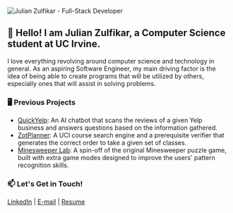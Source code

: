 ![Julian Zulfikar - Full-Stack Developer](https://github.com/julian-z/julian-z/blob/main/github_more_movement.gif)

## 👋 Hello! I am Julian Zulfikar, a Computer Science student at UC Irvine.

I love everything revolving around computer science and technology in general. As an aspiring Software Engineer, my main driving factor is the idea of being able to create programs that will be utilized by others, especially ones that will assist in solving problems.

### 🖥 Previous Projects
- [QuickYelp](https://github.com/julian-z/QuickYelp): An AI chatbot that scans the reviews of a given Yelp business and answers questions based on the information gathered.
- [ZotPlanner](https://github.com/julian-z/ZotPlanner): A UCI course search engine and a prerequisite verifier that generates the correct order to take a given set of classes.
- [Minesweeper Lab](https://github.com/julian-z/Minesweeper-Lab): A spin-off of the original Minesweeper puzzle game, built with extra game modes designed to improve the users' pattern recognition skills.

### 📫 Let's Get in Touch!
[LinkedIn](https://www.linkedin.com/in/julian-z/) | [E-mail](mailto:jzulfika@ics.uci.edu) | [Resume](https://drive.google.com/file/d/1OBjO_YF-hC_gxVhjqeUUkWmzgE9xrwGz/view?usp=sharing)

<!--
**julian-z/julian-z** is a ✨ _special_ ✨ repository because its `README.md` (this file) appears on your GitHub profile.

Here are some ideas to get you started:

- 🔭 I’m currently working on ...
- 🌱 I’m currently learning ...
- 👯 I’m looking to collaborate on ...
- 🤔 I’m looking for help with ...
- 💬 Ask me about ...
- 📫 How to reach me: ...
- 😄 Pronouns: ...
- ⚡ Fun fact: ...
-->

